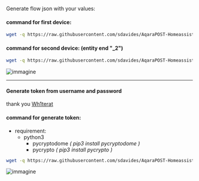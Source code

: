Generate flow json with your values:

#### command for first device: ####
```bash
wget -q https://raw.githubusercontent.com/sdavides/AqaraPOST-Homeassistant/main/generatejson/AqaraPOST-Homeassistant.sh --output-document=/tmp/AqaraPOST-Homeassistant.sh && chmod +x /tmp/AqaraPOST-Homeassistant.sh && /tmp/AqaraPOST-Homeassistant.sh
```

#### command for second device: (entity end "_2") ####
```bash
wget -q https://raw.githubusercontent.com/sdavides/AqaraPOST-Homeassistant/main/generatejson/AqaraPOST-Homeassistant_2device.sh --output-document=/tmp/AqaraPOST-Homeassistant.sh && chmod +x /tmp/AqaraPOST-Homeassistant.sh && /tmp/AqaraPOST-Homeassistant.sh
```

![immagine](https://github.com/sdavides/AqaraPOST-Homeassistant/assets/31100253/e4acedf1-f19d-4db6-a03c-fc2ab5ad655c)

-------

#### Generate token from username and password ####

thank you [Wh1terat](https://gist.github.com/Wh1terat/c4a4c665d692af461796e5eee9f5461d)

#### command for generate token: ####
  * requirement: 
	* python3
         * pycryptodome *( pip3 install pycryptodome )*
         * pycrypto *( pip3 install pycrypto )*
```bash
wget -q https://raw.githubusercontent.com/sdavides/AqaraPOST-Homeassistant/main/generatejson/AqaraPOST-tokenGenerator.py --output-document=/tmp/AqaraPOST-tokenGenerator.py && chmod +x /tmp/AqaraPOST-tokenGenerator.py && /tmp/AqaraPOST-tokenGenerator.py
```
![immagine](https://github.com/sdavides/AqaraPOST-Homeassistant/assets/31100253/f6ca48c6-1c5a-4557-b9db-3c9fab0d707b)
